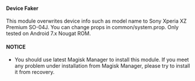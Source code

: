 #### Device Faker

This module overwrites device info such as model name to Sony Xperia XZ Premium SO-04J.
You can change props in common/system.prop.
Only tested on Android 7.x Nougat ROM.

#### NOTICE

* You should use latest Magisk Manager to install this module. If you meet any problem under installation from Magisk Manager, please try to install it from recovery.
